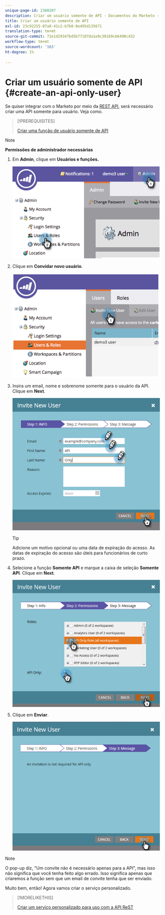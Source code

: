 ```yaml
---
unique-page-id: 2360207
description: Criar um usuário somente de API - Documentos do Marketo - Documentação do produto
title: Criar um usuário somente de API
exl-id: 23c92255-07a8-41c2-b7b8-8e495d135671
translation-type: tm+mt
source-git-commit: 72e1d29347bd5b77107da1e9c30169cb6490c432
workflow-type: tm+mt
source-wordcount: '163'
ht-degree: 1%

---
```


# Criar um usuário somente de API {#create-an-api-only-user}

Se quiser integrar com o Marketo por meio da [REST API](https://developers.marketo.com/documentation/rest/), será necessário criar uma API somente para usuário. Veja como.

>[!PREREQUISITES]
>
>[Criar uma função de usuário somente de API](/help/marketo/product-docs/administration/users-and-roles/create-an-api-only-user-role.md)


>[!NOTE]
>
>**Permissões de administrador necessárias**

1. Em **Admin**, clique em **Usuários e funções.**

   ![](assets/image2014-9-17-9-3a31-3a31.png)

1. Clique em **Convidar novo usuário**.

   ![](assets/image2014-9-17-9-3a32-3a3.png)

1. Insira um email, nome e sobrenome somente para o usuário da API. Clique em **Next**.

   ![](assets/image2016-5-24-10-3a53-3a7.png)

   >[!TIP]
   >
   >Adicione um motivo opcional ou uma data de expiração do acesso. As datas de expiração do acesso são úteis para funcionários de curto prazo.

1. Selecione a função **Somente API** e marque a caixa de seleção **Somente API**. Clique em **Next**.

   ![](assets/four.png)

1. Clique em **Enviar**.

   ![](assets/image2016-5-24-11-3a8-3a20.png)

>[!NOTE]
>
>O pop-up diz, &quot;Um convite não é necessário apenas para a API&quot;, mas isso não significa que você tenha feito algo errado. Isso significa apenas que criaremos a função sem que um email de convite tenha que ser enviado.

Muito bem, então! Agora vamos criar o serviço personalizado.

>[!MORELIKETHIS]
>
>[Criar um serviço personalizado para uso com a API ReST](/help/marketo/product-docs/administration/additional-integrations/create-a-custom-service-for-use-with-rest-api.md)
